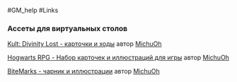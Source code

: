 #GM_help #Links
### Ассеты для виртуальных столов

[Kult: Divinity Lost - карточки и ходы](https://michuoh.itch.io/kult-divinity-lost-character-sheet-and-moves) автор [MichuOh](https://michuoh.itch.io/)

[Hogwarts RPG - Набор карточек и иллюстраций для игры](https://michuoh.itch.io/hogwarts-rpg-vtt-asset-pack) автор [MichuOh](https://michuoh.itch.io/)

[BiteMarks - чарник и иллюстрации](https://michuoh.itch.io/bitemarks-character-sheet-illustrations) автор [MichuOh](https://michuoh.itch.io/)